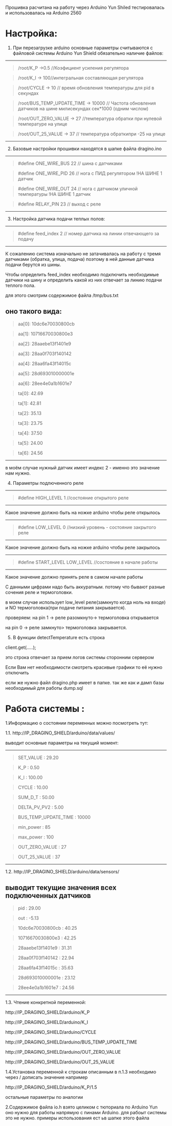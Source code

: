 Прошивка расчитана на работу через Arduino Yun Shiled
тестировалась и использовалась на Arduino 2560

# Настройка:
1. При перезагрузке arduino основные параметры считываются с файловой системы Arduino Yun Shield обязательно наличие файлов:

-------------------
> /root/K_P ->0.5 //Коэфициент  усиления регулятора

> /root/K_I -> 100//интегральная составляющая регулятора

> /root/CYCLE -> 10 // время обновления температуры для pid  в секундах

> /root/BUS_TEMP_UPDATE_TIME -> 10000 // Частота обновления датчиков на шине милисекундах cек*1000 (одним числом)

> /root/OUT_ZERO_VALUE -> 27 //температура обратки при нулевой температуре на улице

> /root/OUT_25_VALUE -> 37 // температура обраткипри -25 на улице
-------------------

2. Базовые настройки прошивки находятся в шапке файла dragino.ino
-------------------
> #define ONE_WIRE_BUS 22                               // шина с датчиками

> #define ONE_WIRE_PID 26                               // нога с ПИД регулятором !НА ШИНЕ 1 датчик

> #define ONE_WIRE_OUT 24                               // нога с датчиком уличной температуры !НА ШИНЕ 1 датчик

> #define RELAY_PIN     23                              // выход с реле
-------------------

3. Настройка датчика подачи теплых полов:
-------------------
> #define feed_index     2                              // номер датчика на линии отвечающего за подачу
-------------------

К сожалению система изначально не затачивалась на работу с тремя датчиками (обратка, улица, подача)
поэтому в ней данные датчика подачи берутся из шины.

Чтобы определить feed_index необходимо подключить необходимые датчики на шину и определить какой из них отвечает за линию подачи теплого пола.

для этого смотрим содержимое файла /tmp/bus.txt

оно такого вида:
------------------
> aa[0]: 10dc6e70030800cb

> aa[1]: 10716670030800e3

> aa[2]: 28aaebe13f1401e9

> aa[3]: 28aa0f703f140142

> aa[4]: 28aa6fa43f14015c

> aa[5]: 28d693010000001e

> aa[6]: 28ee4e0a1b1601e7

> ta[0]: 42.69

> ta[1]: 42.81

> ta[2]: 35.13

> ta[3]: 23.75

> ta[4]: 37.50

> ta[5]: 24.00

> ta[6]: 24.56
------------------

в моём случае нужный датчик имеет индекс 2 - именно это значение нам нужно.


4. Параметры подлюченного реле
------------------
> #define HIGH_LEVEL     1                              //состояние открытого реле
------------------
Какое значение должно быть на ножке arduino чтобы реле открылось

------------------
> #define LOW_LEVEL     0                              //низкий уровень - состояние закрытого реле
------------------
Какое значение должно быть на ножке arduino чтобы реле закрылось

------------------
> #define START_LEVEL     LOW_LEVEL                   //состояние в начале работы
------------------

Какое значение должно принять реле в самом начале работы 

С данными цифрами надо быть аккуратным. потому что бывают разные сочения реле и термоголовки.

в моем случае использует low_level реле(замкнуто когда ноль на входе) и NO термоголовка(при подаче питания закрывается).

проверяем: на pin 1 -> реле разомкнуто-> термоголовка открывается

на pin 0 -> реле замкнуто> термоголовка закрывается.



5. В функции detectTemperature есть строка

client.get(.....);

это строка отвечает за прием логов системы сторонним сервером

Если Вам нет необходимости смотреть красивые графики то её нужно отключить

если же нужно файл dragino.php имеет в папке. так же как и дамп базы необходимый для работы dump.sql


# Работа системы :

1.Информацию о состоянии переменных можно посмотреть тут:

1.1. http://IP_DRAGINO_SHIELD/arduino/data/values/

выводит основные параметры на текущий момент:

-------------------
> SET_VALUE : 29.20

> K_P : 0.50

> K_I : 100.00

> CYCLE : 10.00

> SUM_D_T : 50.00

> DELTA_PV_PV2 : 5.00

> BUS_TEMP_UPDATE_TIME : 10000

> min_power : 85

> max_power : 100

> OUT_ZERO_VALUE : 27

> OUT_25_VALUE : 37

-------------------
1.2. http://IP_DRAGINO_SHIELD/arduino/data/sensors/

выводит текущие значения всех подключенных датчиков
-------------------
> pid : 29.00

> out : -5.13

> 10dc6e70030800cb : 40.25

> 10716670030800e3 : 42.25

> 28aaebe13f1401e9 : 31.31

> 28aa0f703f140142 : 22.94

> 28aa6fa43f14015c : 35.63

> 28d693010000001e : 23.12

> 28ee4e0a1b1601e7 : 24.56
-------------------


1.3. Чтение конкретной переменной:

http://IP_DRAGINO_SHIELD/arduino/K_P

http://IP_DRAGINO_SHIELD/arduino/K_I

http://IP_DRAGINO_SHIELD/arduino/CYCLE

http://IP_DRAGINO_SHIELD/arduino/BUS_TEMP_UPDATE_TIME

http://IP_DRAGINO_SHIELD/arduino/OUT_ZERO_VALUE 

http://IP_DRAGINO_SHIELD/arduino/OUT_25_VALUE 



1.4.Установка переменной к строкам описанным в п.1.3 необходимо через / дописать значение например

http://IP_DRAGINO_SHIELD/arduino/K_P/1.5

остальные параметры по аналогии



2.Содержимое файла io.h взято целиком с тюториала по Arduino Yun оно нужно для работы напрямую с пинами Arduino.
для рабоыт системы это не нужно. примеры использования  ест ьв шапке этого файла



